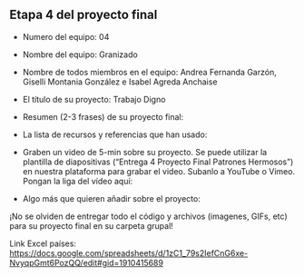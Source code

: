 ## Etapa 4 del proyecto final

- Numero del equipo: 04

- Nombre del equipo: Granizado

- Nombre de todos miembros en el equipo: Andrea Fernanda Garzón, Giselli Montania González e Isabel Agreda Anchaise

- El título de su proyecto: Trabajo Digno

- Resumen (2-3 frases) de su proyecto final:

- La lista de recursos y referencias que han usado:

- Graben un video de 5-min sobre su proyecto. Se puede utilizar la plantilla de diapositivas (“Entrega 4 Proyecto Final Patrones Hermosos”) en nuestra plataforma para grabar el video. Subanlo a YouTube o Vimeo. Pongan la liga del vídeo aquí: 

- Algo más que quieren añadir sobre el proyecto:

¡No se olviden de entregar todo el código y archivos (imagenes, GIFs, etc) para su proyecto final en su carpeta grupal!


Link Excel países: https://docs.google.com/spreadsheets/d/1zC1_79s2IefCnG6xe-NvyqpGmt6PozQQ/edit#gid=1910415689
